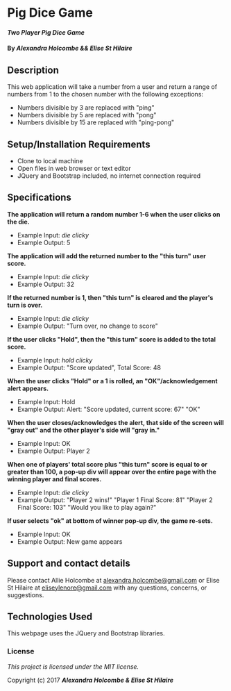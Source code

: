 # Pig Dice Game

#### _Two Player Pig Dice Game_

#### By _**Alexandra Holcombe && Elise St Hilaire**_

## Description

This web application will take a number from a user and return a range of numbers from 1 to the chosen number with the following exceptions:
* Numbers divisible by 3 are replaced with "ping"
* Numbers divisible by 5 are replaced with "pong"
* Numbers divisible by 15 are replaced with "ping-pong"

## Setup/Installation Requirements

* Clone to local machine
* Open files in web browser or text editor
* JQuery and Bootstrap included, no internet connection required

## Specifications

**The application will return a random number 1-6 when the user clicks on the die.**
* Example Input: *die clicky*
* Example Output: 5

**The application will add the returned number to the "this turn" user score.**
* Example Input: *die clicky*
* Example Output: 32

**If the returned number is 1, then "this turn" is cleared and the player's turn is over.**
* Example Input: *die clicky*
* Example Output: "Turn over, no change to score"

**If the user clicks "Hold", then the "this turn" score is added to the total score.**
* Example Input: *hold clicky*
* Example Output: "Score updated", Total Score: 48

**When the user clicks "Hold" or a 1 is rolled, an "OK"/acknowledgement alert appears.**
* Example Input: Hold
* Example Output: Alert: "Score updated, current score: 67" "OK"

**When the user closes/acknowledges the alert, that side of the screen will "gray out" and the other player's side will "gray in."**
* Example Input: OK
* Example Output: Player 2

**When one of players' total score plus "this turn" score is equal to or greater than 100, a pop-up div will appear over the entire page with the winning player and final scores.**
* Example Input: *die clicky*
* Example Output: "Player 2 wins!" "Player 1 Final Score: 81" "Player 2 Final Score: 103" "Would you like to play again?"

**If user selects "ok" at bottom of winner pop-up div, the game re-sets.**
* Example Input: OK
* Example Output: New game appears

## Support and contact details

Please contact Allie Holcombe at alexandra.holcombe@gmail.com or Elise St Hilaire at eliseylenore@gmail.com with any questions, concerns, or suggestions.

## Technologies Used

This webpage uses the JQuery and Bootstrap libraries.

### License

*This project is licensed under the MIT license.*

Copyright (c) 2017 **_Alexandra Holcombe & Elise St Hilaire_**
